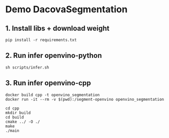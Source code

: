 
# Demo DacovaSegmentation

## 1. Install libs + download weight
```
pip install -r requirements.txt
```

## 2. Run infer openvino-python
```
sh scripts/infer.sh
```
## 3. Run infer openvino-cpp
```
docker build cpp -t openvino_segmentation
docker run -it --rm -v $(pwd):/segment-openvino openvino_segmentation

cd cpp 
mkdir build 
cd build
cmake ../ -O ./
make 
./main
```

